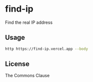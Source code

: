 # find-ip

Find the real IP address

## Usage

```bash
http https://find-ip.vercel.app --body
```

## License

The Commons Clause
